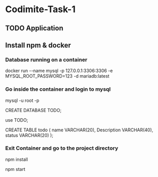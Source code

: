 # Codimite-Task-1
## TODO Application

## Install npm & docker

###  Database running on a container

docker run --name mysql -p 127.0.0.1:3306:3306 -e MYSQL_ROOT_PASSWORD=123 -d mariadb:latest

### Go inside the container and login to mysql

mysql -u root -p

CREATE DATABASE TODO;

use TODO;

CREATE TABLE todo ( name VARCHAR(20), Description VARCHAR(40), status VARCHAR(20) );

### Exit Container and go to the project directory

npm install

npm start

